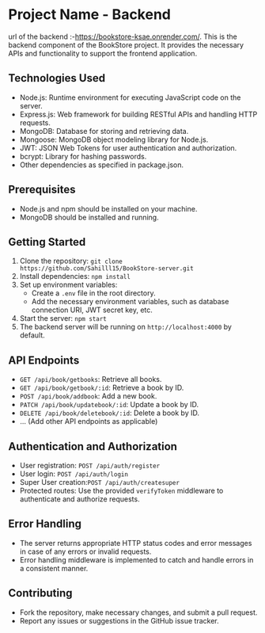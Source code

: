 # Project Name - Backend
url of the backend :-https://bookstore-ksae.onrender.com/.
This is the backend component of the BookStore project. It provides the necessary APIs and functionality to support the frontend application.

## Technologies Used

- Node.js: Runtime environment for executing JavaScript code on the server.
- Express.js: Web framework for building RESTful APIs and handling HTTP requests.
- MongoDB: Database for storing and retrieving data.
- Mongoose: MongoDB object modeling library for Node.js.
- JWT: JSON Web Tokens for user authentication and authorization.
- bcrypt: Library for hashing passwords.
- Other dependencies as specified in package.json.

## Prerequisites

- Node.js and npm should be installed on your machine.
- MongoDB should be installed and running.

## Getting Started

1. Clone the repository: `git clone https://github.com/Sahilll15/BookStore-server.git`
2. Install dependencies: `npm install`
3. Set up environment variables:
   - Create a `.env` file in the root directory.
   - Add the necessary environment variables, such as database connection URI, JWT secret key, etc.
4. Start the server: `npm start`
5. The backend server will be running on `http://localhost:4000` by default.

## API Endpoints

- `GET /api/book/getbooks`: Retrieve all books.
- `GET /api/book/getbook/:id`: Retrieve a book by ID.
- `POST /api/book/addbook`: Add a new book.
- `PATCH /api/book/updatebook/:id`: Update a book by ID.
- `DELETE /api/book/deletebook/:id`: Delete a book by ID.
- ... (Add other API endpoints as applicable)

## Authentication and Authorization

- User registration: `POST /api/auth/register`
- User login: `POST /api/auth/login`
- Super User creation:`POST /api/auth/createsuper`
- Protected routes: Use the provided `verifyToken` middleware to authenticate and authorize requests.

## Error Handling

- The server returns appropriate HTTP status codes and error messages in case of any errors or invalid requests.
- Error handling middleware is implemented to catch and handle errors in a consistent manner.

## Contributing

- Fork the repository, make necessary changes, and submit a pull request.
- Report any issues or suggestions in the GitHub issue tracker.




